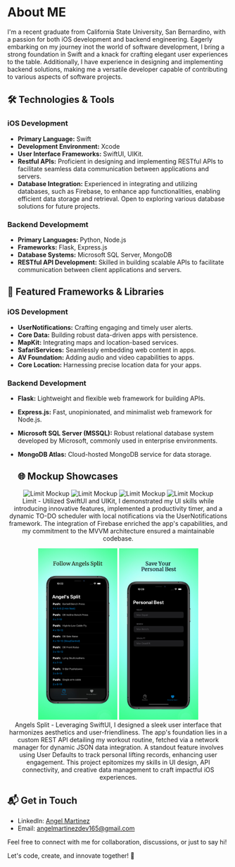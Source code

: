 # About ME

 I'm a recent graduate from California State University, San Bernardino, with a passion for both iOS development and backend engineering. Eagerly embarking on my journey inot the world of software development, I bring a strong foundation in Swift and a knack for crafting elegant user experiences to the table. Additionally, I have experience in designing and implementing backend solutions, making me a versatile developer capable of contributing to various aspects of software projects.
 
## 🛠️ Technologies & Tools

### iOS Development
- **Primary Language:** Swift
- **Development Environment:** Xcode
- **User Interface Frameworks:** SwiftUI, UIKit.
- **Restful APIs:** Proficient in designing and implementing RESTful APIs to facilitate seamless data communication between applications and servers.
- **Database Integration:** Experienced in integrating and utilizing databases, such as Firebase, to enhance app functionalities, enabling efficient data storage and retrieval. Open to exploring various database solutions for future projects.

### Backend Developmemt
- **Primary Languages:** Python, Node.js
- **Frameworks:** Flask, Express.js
- **Database Systems:**  Microsoft SQL Server, MongoDB
- **RESTful API Development:** Skilled in building scalable APIs to facilitate communication between client applications and servers.

## 🚀 Featured Frameworks & Libraries

### iOS Development

- **UserNotifications:** Crafting engaging and timely user alerts.
- **Core Data:** Building robust data-driven apps with persistence.
- **MapKit:** Integrating maps and location-based services.
- **SafariServices:** Seamlessly embedding web content in apps.
- **AV Foundation:** Adding audio and video capabilities to apps.
- **Core Location:** Harnessing precise location data for your apps.

### Backend Development

- **Flask:** Lightweight and flexible web framework for building APIs.
- **Express.js:** Fast, unopinionated, and minimalist web framework for Node.js.
- **Microsoft SQL Server (MSSQL):** Robust relational database system developed by Microsoft, commonly used in enterprise environments.
- **MongoDB Atlas:** Cloud-hosted MongoDB service for data storage.

  ## 🌐 Mockup Showcases
  
<p align="center">
  <img src="https://github.com/lxAnxietyxl/limit/blob/main/LimitMock/Apple%20iPhone%2011%20Pro%20Max%20Screenshot%200.png" width = "180" alt="Limit Mockup"> <img src="https://github.com/lxAnxietyxl/limit/blob/main/LimitMock/Apple%20iPhone%2011%20Pro%20Max%20Screenshot%201.png" width = "180" alt="Limit Mockup"> <img src="https://github.com/lxAnxietyxl/limit/blob/main/LimitMock/Apple%20iPhone%2011%20Pro%20Max%20Screenshot%202.png" width = "180" alt="Limit Mockup"> <img src="https://github.com/lxAnxietyxl/limit/blob/main/LimitMock/Apple%20iPhone%2011%20Pro%20Max%20Screenshot%203.png" width = "180" alt="Limit Mockup">
  <br>
  Limit - Utilized SwiftUI and UIKit, I demonstrated my UI skills while introducing innovative features, implemented a productivity timer, and a dynamic TO-DO scheduler with local notifications via the UserNotifications framework. The integration of Firebase enriched the app's capabilities, and my commitment to the MVVM architecture ensured a maintainable codebase.
</p>

<p align="center">
  <img src="https://github.com/Angel39706/AngelsSplit/blob/main/MockUpViews/AngelsSplit.png" width = "180" alt="Angels Split Mockup"> <img src="https://github.com/Angel39706/AngelsSplit/blob/main/MockUpViews/PersonalRecord.png" width = "180" alt="Angels Split Mockup">
  <br>
  Angels Split - Leveraging SwiftUI, I designed a sleek user interface that harmonizes aesthetics and user-friendliness. The app's foundation lies in a custom REST API detailing my workout routine, fetched via a network manager for dynamic JSON data integration. A standout feature involves using User Defaults to track personal lifting records, enhancing user engagement. This project epitomizes my skills in UI design, API connectivity, and creative data management to craft impactful iOS experiences.
</p>

<!-- Add more mockup showcases as needed -->

## 📬 Get in Touch

- LinkedIn: [Angel Martinez](https://www.linkedin.com/in/angel-martinez-b0b7b5217/)
- Email: [angelmartinezdev165@gmail.com](mailto:angelmartinezdev165@gmail.com)

Feel free to connect with me for collaboration, discussions, or just to say hi!

Let's code, create, and innovate together! 🚀


<!---
Angel39706/Angel39706 is a ✨ special ✨ repository because its `README.md` (this file) appears on your GitHub profile.
You can click the Preview link to take a look at your changes.
--->
